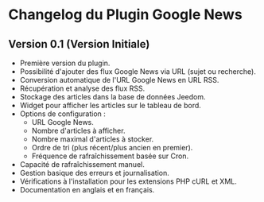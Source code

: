 # Changelog du Plugin Google News

## Version 0.1 (Version Initiale)

-   Première version du plugin.
-   Possibilité d'ajouter des flux Google News via URL (sujet ou recherche).
-   Conversion automatique de l'URL Google News en URL RSS.
-   Récupération et analyse des flux RSS.
-   Stockage des articles dans la base de données Jeedom.
-   Widget pour afficher les articles sur le tableau de bord.
-   Options de configuration :
    -   URL Google News.
    -   Nombre d'articles à afficher.
    -   Nombre maximal d'articles à stocker.
    -   Ordre de tri (plus récent/plus ancien en premier).
    -   Fréquence de rafraîchissement basée sur Cron.
-   Capacité de rafraîchissement manuel.
-   Gestion basique des erreurs et journalisation.
-   Vérifications à l'installation pour les extensions PHP cURL et XML.
-   Documentation en anglais et en français.
